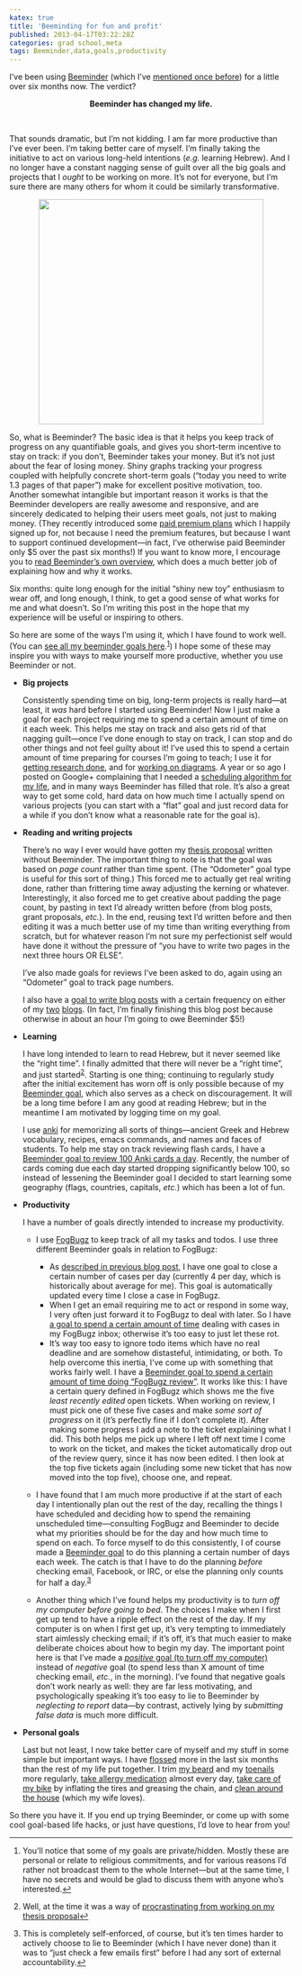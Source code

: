 ```yaml
---
katex: true
title: 'Beeminding for fun and profit'
published: 2013-04-17T03:22:28Z
categories: grad school,meta
tags: Beeminder,data,goals,productivity
---
```


<p><!-- -*- compile-command: "BlogLiterately beeminder.markdown &gt; beeminder.html" -*- --></p>

<p>I’ve been using <a href="https://www.beeminder.com/">Beeminder</a> (which I’ve <a href="https://byorgey.github.io/blog/posts/2012/10/13/fogbugz-beeminder-and-pure-functions-in-the-cloud.html">mentioned once before</a>) for a little over six months now. The verdict?</p>

<div style='text-align:center;'>
<strong>Beeminder has changed my life.</strong>
</div>
 
<p><br /></p>
<p>That sounds dramatic, but I’m not kidding. I am far more productive than I’ve ever been. I’m taking better care of myself. I’m finally taking the initiative to act on various long-held intentions (<em>e.g.</em> learning Hebrew). And I no longer have a constant nagging sense of guilt over all the big goals and projects that I <em>ought</em> to be working on more. It’s not for everyone, but I’m sure there are many others for whom it could be similarly transformative.</p>
<div style="text-align:center;">
<div class="figure">
<img width="400" src="https://www.beeminder.com/images/logo_hi.png" />
</div>
</div>
<p>So, what is Beeminder? The basic idea is that it helps you keep track of progress on any quantifiable goals, and gives you short-term incentive to stay on track: if you don’t, Beeminder takes your money. But it’s not just about the fear of losing money. Shiny graphs tracking your progress coupled with helpfully concrete short-term goals (“today you need to write 1.3 pages of that paper”) make for excellent positive motivation, too. Another somewhat intangible but important reason it works is that the Beeminder developers are really awesome and responsive, and are sincerely dedicated to helping their users meet goals, not just to making money. (They recently introduced some <a href="http://blog.beeminder.com/premium/">paid premium plans</a> which I happily signed up for, not because I need the premium features, but because I want to support continued development—in fact, I’ve otherwise paid Beeminder only $5 over the past six months!) If you want to know more, I encourage you to <a href="https://www.beeminder.com/overview">read Beeminder’s own overview</a>, which does a much better job of explaining how and why it works.</p>
<p>Six months: quite long enough for the initial “shiny new toy” enthusiasm to wear off, and long enough, I think, to get a good sense of what works for me and what doesn’t. So I’m writing this post in the hope that my experience will be useful or inspiring to others.</p>
<p>So here are some of the ways I’m using it, which I have found to work well. (You can <a href="https://www.beeminder.com/byorgey">see all my beeminder goals here</a>.<sup><a href="#fn1" class="footnoteRef" id="fnref1">1</a></sup>) I hope some of these may inspire you with ways to make yourself more productive, whether you use Beeminder or not.</p>
<ul>
<li><p><strong>Big projects</strong></p>
<p>Consistently spending time on big, long-term projects is really hard—at least, it <em>was</em> hard before I started using Beeminder! Now I just make a goal for each project requiring me to spend a certain amount of time on it each week. This helps me stay on track and also gets rid of that nagging guilt—once I’ve done enough to stay on track, I can stop and do other things and not feel guilty about it! I’ve used this to spend a certain amount of time preparing for courses I’m going to teach; I use it for <a href="https://www.beeminder.com/byorgey/goals/research">getting research done</a>, and for <a href="https://www.beeminder.com/byorgey/goals/diagrams">working on diagrams</a>. A year or so ago I posted on Google+ complaining that I needed a <a href="https://plus.google.com/106370345151235486956/posts/5i67T33arE9">scheduling algorithm for my life</a>, and in many ways Beeminder has filled that role. It’s also a great way to get some cold, hard data on how much time I actually spend on various projects (you can start with a “flat” goal and just record data for a while if you don’t know what a reasonable rate for the goal is).</p></li>
<li><p><strong>Reading and writing projects</strong></p>
<p>There’s no way I ever would have gotten my <a href="https://www.beeminder.com/byorgey/goals/thesis-proposal">thesis proposal</a> written without Beeminder. The important thing to note is that the goal was based on <em>page count</em> rather than time spent. (The “Odometer” goal type is useful for this sort of thing.) This forced me to actually get real writing done, rather than frittering time away adjusting the kerning or whatever. Interestingly, it also forced me to get creative about padding the page count, by pasting in text I’d already written before (from blog posts, grant proposals, <em>etc.</em>). In the end, reusing text I’d written before and then editing it was a much better use of my time than writing everything from scratch, but for whatever reason I’m not sure my perfectionist self would have done it without the pressure of “you have to write two pages in the next three hours OR ELSE”.</p>
<p>I’ve also made goals for reviews I’ve been asked to do, again using an “Odometer” goal to track page numbers.</p>
<p>I also have a <a href="https://www.beeminder.com/byorgey/goals/blogging">goal to write blog posts</a> with a certain frequency on either of my <a href="http://byorgey.wordpress.com">two</a> <a href="http://mathlesstraveled.com">blogs</a>. (In fact, I’m finally finishing this blog post because otherwise in about an hour I’m going to owe Beeminder $5!)</p></li>
<li><p><strong>Learning</strong></p>
<p>I have long intended to learn to read Hebrew, but it never seemed like the “right time”. I finally admitted that there will never be a “right time”, and just started<sup><a href="#fn2" class="footnoteRef" id="fnref2">2</a></sup>. Starting is one thing; continuing to regularly study after the initial excitement has worn off is only possible because of my <a href="https://www.beeminder.com/byorgey/goals/heb">Beeminder goal</a>, which also serves as a check on discouragement. It will be a long time before I am any good at reading Hebrew; but in the meantime I am motivated by logging time on my goal.</p>
<p>I use <a href="http://ankisrs.net/">anki</a> for memorizing all sorts of things—ancient Greek and Hebrew vocabulary, recipes, emacs commands, and names and faces of students. To help me stay on track reviewing flash cards, I have a <a href="https://www.beeminder.com/byorgey/goals/anki">Beeminder goal to review 100 Anki cards a day</a>. Recently, the number of cards coming due each day started dropping significantly below 100, so instead of lessening the Beeminder goal I decided to start learning some geography (flags, countries, capitals, <em>etc.</em>) which has been a lot of fun.</p></li>
<li><p><strong>Productivity</strong></p>
<p>I have a number of goals directly intended to increase my productivity.</p>
<ul>
<li><p>I use <a href="http://www.fogcreek.com/fogbugz/">FogBugz</a> to keep track of all my tasks and todos. I use three different Beeminder goals in relation to FogBugz:</p>
<ul>
<li>As <a href="https://byorgey.github.io/blog/posts/2012/10/13/fogbugz-beeminder-and-pure-functions-in-the-cloud.html">described in previous blog post</a>, I have one goal to close a certain number of cases per day (currently 4 per day, which is historically about average for me). This goal is automatically updated every time I close a case in FogBugz.</li>
<li>When I get an email requiring me to act or respond in some way, I very often just forward it to FogBugz to deal with later. So I have <a href="https://www.beeminder.com/byorgey/goals/fb-inbox">a goal to spend a certain amount of time</a> dealing with cases in my FogBugz inbox; otherwise it’s too easy to just let these rot.</li>
<li>It’s way too easy to ignore todo items which have no real deadline and are somehow distasteful, intimidating, or both. To help overcome this inertia, I’ve come up with something that works fairly well. I have a <a href="https://www.beeminder.com/byorgey/goals/fogbugz-review">Beeminder goal to spend a certain amount of time doing “FogBugz review”</a>. It works like this: I have a certain query defined in FogBugz which shows me the five <em>least recently edited</em> open tickets. When working on review, I must pick one of these five cases and make <em>some sort of progress</em> on it (it’s perfectly fine if I don’t complete it). After making some progress I add a note to the ticket explaining what I did. This both helps me pick up where I left off next time I come to work on the ticket, and makes the ticket automatically drop out of the review query, since it has now been edited. I then look at the top five tickets again (including some new ticket that has now moved into the top five), choose one, and repeat.</li>
</ul></li>
<li><p>I have found that I am much more productive if at the start of each day I intentionally plan out the rest of the day, recalling the things I have scheduled and deciding how to spend the remaining unscheduled time—consulting FogBugz and Beeminder to decide what my priorities should be for the day and how much time to spend on each. To force myself to do this consistently, I of course made a <a href="https://www.beeminder.com/byorgey/goals/plan">Beeminder goal</a> to do this planning a certain number of days each week. The catch is that I have to do the planning <em>before</em> checking email, Facebook, or IRC, or else the planning only counts for half a day.<sup><a href="#fn3" class="footnoteRef" id="fnref3">3</a></sup></p></li>
<li><p>Another thing which I’ve found helps my productivity is to <em>turn off my computer before going to bed</em>. The choices I make when I first get up tend to have a ripple effect on the rest of the day. If my computer is on when I first get up, it’s very tempting to immediately start aimlessly checking email; if it’s off, it’s that much easier to make deliberate choices about how to begin my day. The important point here is that I’ve made a <a href="https://www.beeminder.com/byorgey/goals/shutdown"><em>positive</em> goal (to turn off my computer)</a> instead of <em>negative</em> goal (to spend less than X amount of time checking email, <em>etc.</em>, in the morning). I’ve found that negative goals don’t work nearly as well: they are far less motivating, and psychologically speaking it’s too easy to lie to Beeminder by <em>neglecting to report</em> data—by contrast, actively lying by <em>submitting false data</em> is much more difficult.</p></li>
</ul></li>
<li><p><strong>Personal goals</strong></p>
<p>Last but not least, I now take better care of myself and my stuff in some simple but important ways. I have <a href="https://www.beeminder.com/byorgey/goals/floss">flossed</a> more in the last six months than the rest of my life put together. I trim <a href="https://www.beeminder.com/byorgey/goals/beard">my beard</a> and my <a href="https://www.beeminder.com/byorgey/goals/toenails">toenails</a> more regularly, <a href="https://www.beeminder.com/byorgey/goals/allergy-meds">take allergy medication</a> almost every day, <a href="https://www.beeminder.com/byorgey/goals/bike-care">take care of my bike</a> by inflating the tires and greasing the chain, and <a href="https://www.beeminder.com/byorgey/goals/clean">clean around</a> <a href="https://www.beeminder.com/byorgey/goals/clean-the-shower">the house</a> (which my wife loves).</p></li>
</ul>
<p>So there you have it. If you end up trying Beeminder, or come up with some cool goal-based life hacks, or just have questions, I’d love to hear from you!</p>
<div class="footnotes">
<hr />
<ol>
<li id="fn1"><p>You’ll notice that some of my goals are private/hidden. Mostly these are personal or relate to religious commitments, and for various reasons I’d rather not broadcast them to the whole Internet—but at the same time, I have no secrets and would be glad to discuss them with anyone who’s interested.<a href="#fnref1">↩</a></p></li>
<li id="fn2"><p>Well, at the time it was a way of <a href="http://www.structuredprocrastination.com/">procrastinating from working on my thesis proposal</a><a href="#fnref2">↩</a></p></li>
<li id="fn3"><p>This is completely self-enforced, of course, but it’s ten times harder to actively choose to lie to Beeminder (which I have never done) than it was to “just check a few emails first” before I had any sort of external accountability.<a href="#fnref3">↩</a></p></li>
</ol>
</div>

